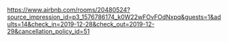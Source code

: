 https://www.airbnb.com/rooms/20480524?source_impression_id=p3_1576786174_k0W22wFOvFOdNxpq&guests=1&adults=14&check_in=2019-12-28&check_out=2019-12-29&cancellation_policy_id=51
